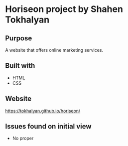 # Horiseon project by Shahen Tokhalyan

## Purpose
A website that offers online marketing services.

## Built with
* HTML
* CSS

## Website 
https://tokhalyan.github.io/horiseon/

## Issues found on initial view 
* No proper <title> element
* The code is not semantic
* Horiseon logo doesn't redirect to the home page
* Search engine Optimization link is not moving the user to that part of the page
* No alt attributes for the images
* CSS code needs to be consolidated

## HTML and CSS Change Log
* Proper <title> added
* No class needed for header, removed class="header"
* Fixed <a> elements to make site navigation with links work properly
* Changed all possible elements with proper ones to make the code semantic
* Made CSS shorter and well readable

## Contribution
Made with &#10084; by Shahen Tokhalyan